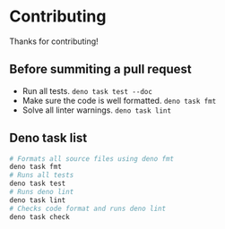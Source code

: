 # Contributing

Thanks for contributing!

## Before summiting a pull request

- Run all tests. `deno task test --doc`
- Make sure the code is well formatted. `deno task fmt`
- Solve all linter warnings. `deno task lint`

## Deno task list

```sh
# Formats all source files using deno fmt
deno task fmt
# Runs all tests
deno task test
# Runs deno lint
deno task lint
# Checks code format and runs deno lint
deno task check
```

